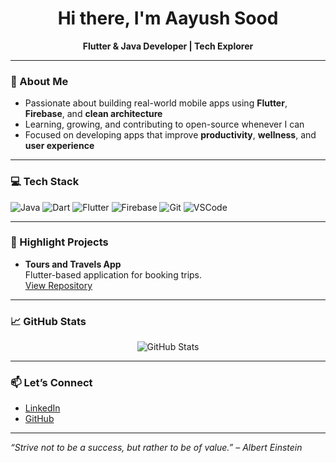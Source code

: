 <h1 align="center">Hi there, I'm Aayush Sood</h1>
<p align="center">
  <b>Flutter & Java Developer | Tech Explorer</b>
</p>

---

### 🚀 About Me
- Passionate about building real-world mobile apps using **Flutter**, **Firebase**, and **clean architecture**
- Learning, growing, and contributing to open-source whenever I can
- Focused on developing apps that improve **productivity**, **wellness**, and **user experience**

---

### 💻 Tech Stack
![Java](https://img.shields.io/badge/Java-ED8B00?style=for-the-badge&logo=java&logoColor=white)
![Dart](https://img.shields.io/badge/Dart-0175C2?style=for-the-badge&logo=dart&logoColor=white)
![Flutter](https://img.shields.io/badge/Flutter-02569B?style=for-the-badge&logo=flutter&logoColor=white)
![Firebase](https://img.shields.io/badge/Firebase-FFCA28?style=for-the-badge&logo=firebase&logoColor=white)
![Git](https://img.shields.io/badge/Git-F05032?style=for-the-badge&logo=git&logoColor=white)
![VSCode](https://img.shields.io/badge/VSCode-007ACC?style=for-the-badge&logo=visual-studio-code&logoColor=white)

---

### 📱 Highlight Projects


- **Tours and Travels App**  
  Flutter-based application for booking trips.  
  [View Repository](https://github.com/sood-aayush/travel_app)

---

### 📈 GitHub Stats
<p align="center">
  <img src="https://github-readme-stats.vercel.app/api?username=sood-aayush&show_icons=true&theme=radical" alt="GitHub Stats" />
</p>

---

### 📫 Let’s Connect
- [LinkedIn](https://www.linkedin.com/in/sood-aayush)
- [GitHub](https://github.com/sood-aayush)

---

*“Strive not to be a success, but rather to be of value.” – Albert Einstein*
